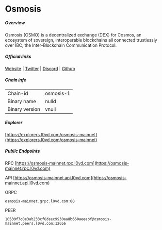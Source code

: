# Osmosis


##### Overview
Osmosis (OSMO) is a decentralized exchange (DEX) for Cosmos, an ecosystem of sovereign, interoperable blockchains all connected trustlessly over IBC, the Inter-Blockchain Communication Protocol.


##### Official links
[Website](https://osmosis.zone) | [Twitter](https://twitter.com/osmosiszone) | [Discord](https://discord.gg/osmosis) | [Github](https://github.com/osmosis-labs)

##### Chain info

|  |  |
| ------ | ------ |
| Chain-id | osmosis-1 |
| Binary name | nulld |
| Binary version | vnull |

##### Explorer
[https://explorers.l0vd.com/osmosis-mainnet](https://explorers.l0vd.com/osmosis-mainnet)

##### Public Endpoints
RPC
[https://osmosis-mainnet.rpc.l0vd.com](https://osmosis-mainnet.rpc.l0vd.com)

API
[https://osmosis-mainnet.api.l0vd.com](https://osmosis-mainnet.api.l0vd.com)

GRPC
```
osmosis-mainnet.grpc.l0vd.com:80
```

PEER
```
10539f7c0e3ab233cf0deec9930aa8b660aeeabf@osmosis-mainnet.peers.l0vd.com:12656
```
